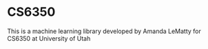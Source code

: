 # CS6350
This is a machine learning library developed by Amanda LeMatty for CS6350 at University of Utah
